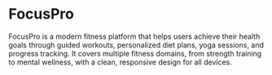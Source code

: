# FocusPro
FocusPro is a modern fitness platform that helps users achieve their health goals through guided workouts, personalized diet plans, yoga sessions, and progress tracking. It covers multiple fitness domains, from strength training to mental wellness, with a clean, responsive design for all devices.
